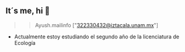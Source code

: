  ## It´s me, hi 👋
>>Ayush.mailinfo
["322330432@iztacala.unam.mx"]
- Actualmente estoy estudiando el segundo año de la licenciatura de Ecología
<!--
**monckeymonckey/monckeymonckey** is a ✨ _special_ ✨ repository because its `README.md` (this file) appears on your GitHub profile.

Here are some ideas to get you started:

- 🔭 I’m currently working on ...
- 🌱 I’m currently learning ...
- 👯 I’m looking to collaborate on ...
- 🤔 I’m looking for help with ...
- 💬 Ask me about ...
- 📫 How to reach me: ...
- 😄 Pronouns: ...
- ⚡ Fun fact: ...
-->
